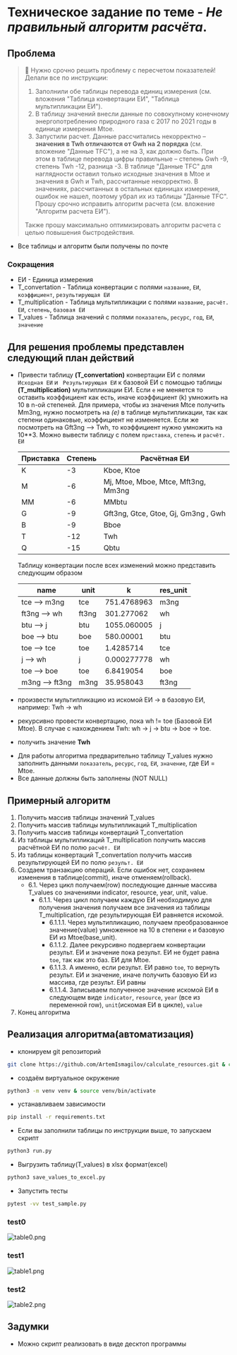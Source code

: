 # Техническое задание по теме - _Не правильный алгоритм расчёта_.

## Проблема

> 📌 Нужно срочно решить проблему с пересчетом показателей!
> Делали все по инструкции:
> 1. Заполнили обе таблицы перевода единиц измерения (см. вложения "Таблица конвертации ЕИ",
"Таблица мультипликации ЕИ").
> 2. В таблицу значений внесли данные по совокупному конечному энергопотреблению природного газа с 2017 по 2021 годы
в единице измерения Mtoe.
> 3. Запустили расчет. Данные рассчитались некорректно – **значения в Twh отличаются от Gwh на 2 порядка** (см.
вложение "Данные TFC"), а не на 3, как должно быть. При этом в таблице перевода цифры правильные – степень Gwh -9,
степень Twh -12, разница -3. В таблице "Данные TFC" для наглядности оставил только исходные значения в Mtoe и значения
в Gwh и Twh, рассчитанные некорректно. В значениях, рассчитанных в остальных единицах измерения, ошибок не нашел,
поэтому убрал их из таблицы "Данные TFC". Прошу срочно исправить алгоритм расчета (см. вложение "Алгоритм расчета ЕИ").
>
> Также прошу максимально оптимизировать алгоритм расчета с целью повышения быстродействия.

* Все таблицы и алгоритм были получены по почте

### Сокращения

* ЕИ - Единица измерения
* T_convertation - Таблица конвертации с полями `название`, `ЕИ`, `коэффициент`, `результирующая ЕИ`
* T_multiplication - Таблица мультипликации с полями `название`, `расчёт. ЕИ`, `степень`, `базовая ЕИ`
* T_values - Таблица значений с полями `показатель`, `ресурс`, `год`, `ЕИ`, `значение`

## Для решения проблемы представлен следующий план действий

- Привести таблицу **(T_convertation)** конвертации ЕИ с полями `Исходная ЕИ` и ` Результирующая ЕИ`
  к базовой ЕИ с помощью таблицы **(T_multiplication)** мультипликации ЕИ. Если `e` не меняется то оставить коэффициент
  как есть, иначе коэффициент (k) умножить на 10 в n-ой степеней. Для примера, чтобы из значения Mtce получить Mm3ng,
  нужно посмотреть на *(e)* в таблице мультипликации, так как степени одинаковые, коэффициент не изменяется. Если же
  посмотреть на Gft3ng --> Twh, то коэффициент нужно умножить на 10**3.
  Можно вывести таблицу c полем `приставка`, `степень` и `расчёт. ЕИ`

    | Приставка | Степень | Расчётная ЕИ                        |
    |-----------|---------|-------------------------------------|
    | K         | -3      | Kboe, Ktoe                          |
    | M         | -6      | Mj, Mtoe, Mboe, Mtce, Mft3ng, Mm3ng |
    | MM        | -6      | MMbtu                               |                          
    | G         | -9      | Gft3ng, Gtce, Gtoe, Gj, Gm3ng , Gwh |
    | B         | -9      | Bboe                                |
    | T         | -12     | Twh                                 |
    | Q         | -15     | Qbtu                                |

  Таблицу конвертации после всех изменений можно представить следующим образом
    
    | name           | unit  | k           | res_unit |
    |----------------|-------|-------------|----------|
    | tce --> m3ng   | tce   | 751.4768963 | m3ng     | 
    | ft3ng --> wh   | ft3ng | 301.277062  | wh       | 
    | btu --> j      | btu   | 1055.060005 | j        |       
    | boe --> btu    | boe   | 580.00001   | btu      |    
    | toe --> tce    | toe   | 1.4285714   | tce      |    
    | j --> wh       | j     | 0.000277778 | wh       |
    | toe --> boe    | toe   | 6.8419054   | boe      |
    | m3ng --> ft3ng | m3ng  | 35.958043   | ft3ng    |

- произвести мультипликацию из искомой ЕИ -> в базовую ЕИ, например: Twh -> wh
- рекурсивно провести конвертацию, пока wh != toe (Базовой ЕИ Mtoe). 
В случае с нахождением Twh: wh -> j -> btu -> boe -> toe.
- получить значение **Twh**

* Для работы алгоритма предварительно таблицу T_values нужно заполнить данными `показатель`, `ресурс`, `год`, `ЕИ`, 
`значение`, где ЕИ = Mtoe.
* Все данные должны быть заполнены (NOT NULL)

## Примерный алгоритм

1. Получить массив таблицы значений T_values
2. Получить массив таблицы мультипликаций T_multiplication
3. Получить массив таблицы конвертаций T_convertation
4. Из таблицы мультипликаций T_multiplication получить массив расчётной ЕИ по полю `расчёт. ЕИ`
5. Из таблицы конвертаций T_convertation получить массив результирующей ЕИ по полю `результ. ЕИ`
6. Создаем транзакцию операций. Если ошибок нет, сохраняем изменения в таблице(commit), иначе отменяем(rollback).
   + 6.1. Через цикл получаем(row) последующие данные массива T_values со значениями indicator, resource, year, unit,
value.
     + 6.1.1. Через цикл получаем каждую ЕИ необходимую для получения значения
получаем все значения из таблицы T_multiplication, где результирующая ЕИ равняется искомой.
       + 6.1.1.1. Через мультипликацию, получаем преобразованное значение(value) умноженное на
10 в степени `е` и базовую ЕИ из Mtoe(base_unit).
       + 6.1.1.2. Далее рекурсивно подвергаем конвертации результ. ЕИ и значение пока результ. ЕИ не будет равна `toe`,
так как это баз. ЕИ для Mtoe.
       + 6.1.1.3. А именно, если результ. ЕИ равно `toe`, то вернуть результ. ЕИ и значение, иначе получить базовую 
ЕИ из массива, где результ. ЕИ равны
       + 6.1.1.4. Записываем полученное значение искомой ЕИ в следующем виде `indicator`, `resource`, `year`
(все из переменной row), `unit`(искомая ЕИ в цикле), `value`
7. Конец алгоритма

## Реализация алгоритма(автоматизация)

- клонируем git репозиторий

```bash
git clone https://github.com/ArtemIsmagilov/calculate_resources.git & cd calculate_resources
```

- создаём виртуальное окружение

```bash
python3 -m venv venv & source venv/bin/activate
```

- устанавливаем зависимости

```bash
pip install -r requirements.txt
```

- Если вы заполнили таблицы по инструкции выше, то запускаем скрипт

```bash
python3 run.py
```

- Выгрузить таблицу(T_values) в xlsx формат(excel)

```bash
python3 save_values_to_excel.py
```

- Запустить тесты

```bash
pytest -vv test_sample.py 
```

### test0

![table0.png](imgs/table0.png)

### test1

![table1.png](imgs/table1.png)

### test2

![table2.png](imgs/table2.png)

## Задумки

* Можно скрипт реализовать в виде десктоп программы

